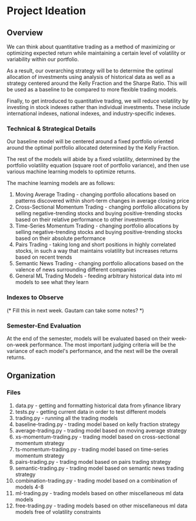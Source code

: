 # Project Ideation

## Overview

We can think about quantitative trading as a method of maximizing or optimizing expected return while maintaining a certain level of volatility or variability within our portfolio. 

As a result, our overarching strategy will be to determine the optimal allocation of investments using analysis of historical data as well as a strategy centered around the Kelly Fraction and the Sharpe Ratio. This will be used as a baseline to be compared to more flexible trading models.

Finally, to get introduced to quantitative trading, we will reduce volatility by investing in stock indexes rather than individual investments. These include international indexes, national indexes, and industry-specific indexes.


### Technical & Strategical Details

Our baseline model will be centered around a fixed portfolio oriented around the optimal portfolio allocated determined by the Kelly Fraction.

The rest of the models will abide by a fixed volatility, determined by the portfolio volatility equation (square root of portfolio variance), and then use various machine learning models to optimize returns.

The machine learning models are as follows:
1. Moving Average Trading - changing portfolio allocations based on patterns discovered within short-term changes in average closing price
2. Cross-Sectional Momentum Trading - changing portfolio allocations by selling negative-trending stocks and buying positive-trending stocks based on their relative performance to other investments
3. Time-Series Momentum Trading - changing portfolio allocations by selling negative-trending stocks and buying positive-trending stocks based on their absolute performance
4. Pairs Trading - taking long and short positions in highly correlated stocks, in such a way that maintains volatility but increases returns based on recent trends
5. Semantic News Trading - changing portfolio allocations based on the valence of news surrounding different companies
6. General ML Trading Models - feeding arbitrary historical data into ml models to see what they learn

### Indexes to Observe

(* Fill this in next week. Gautam can take some notes? *)


### Semester-End Evaluation

At the end of the semester, models will be evaluated based on their week-on-week performance. The most important judging criteria will be the variance of each model's performance, and the next will be the overall returns.


## Organization

### Files

1. data.py - getting and formatting historical data from yfinance library
2. tests.py - getting current data in order to test different models
3. trading.py - running all the trading models
4. baseline-trading.py - trading model based on kelly fraction strategy
5. average-trading.py - trading model based on moving average strategy
6. xs-momentum-trading.py - trading model based on cross-sectional momentum strategy
7. ts-momentum-trading.py - trading model based on time-series momentum strategy
8. pairs-trading.py - trading model based on pairs trading strategy
9. semantic-trading.py - trading model based on semantic news trading strategy
10. combination-trading.py - trading model based on a combination of models 4-8
11. ml-trading.py - trading models based on other miscellaneous ml data models
12. free-trading.py - trading models based on other miscellaneous ml data models free of volatility constraints